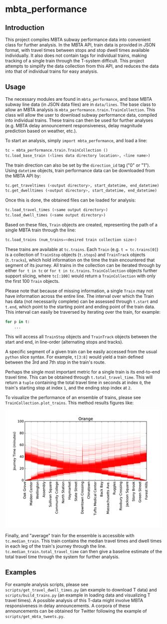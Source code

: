 # mbta_performance

## Introduction

This project compiles MBTA subway performance data into convenient class for
further analysis. In the MBTA API, train data is provided in JSON format, with
travel times between stops and stop dwell times available individually. It also
does not contain tags for individual trains, making tracking of a single train
through the T-system difficult. This project attempts to simplify the data
collection from this API, and reduces the data into that of individual trains
for easy analysis. 

## Usage

The necessary modules are found in `mbta_performance`, and base MBTA subway line
data (in JSON data files) are in `data/lines`.  The base class to allow an MBTA
analysis is `mbta_performance.train.TrainCollection`. This class will allow the
user to download subway performance data, compiled into individual trains. These
trains can then be used for further analyses (e.g. MBTA delay announcement
responsiveness, delay magnitude prediction based on weather, etc.).

To start an analysis, simply `import mbta_performance`, and load a line:
```python
tc = mbta_performance.train.TrainCollection ()
tc.load_base_train (<lines data directory location>, <line name>)
```
The train direction can also be set by the `direction_id` tag ("0" or "1").
Using `datetime` objects, train performance data can be downloaded from the MBTA
API by:
```python
tc.get_traveltimes (<output directory>, start_datetime, end_datetime)
tc.get_dwelltimes (<output directory>, start_datetime, end_datetime)
```

Once this is done, the obtained files can be loaded for analysis:
```python
tc.load_travel_times (<same output directory>)
tc.load_dwell_times (<same output directory>)
```

Based on these files, `Train` objects are created, representing the path of a
single MBTA train through the line:
```python
tc.load_trains (num_trains=<desired train collection size>)
```
These trains are available at `tc.trains`. Each `Train` (e.g. `t =
tc.trains[0]`) is a collection of `TrainStop` objects (`t.stops`) and
`TrainTrack` objects (`t.tracks`), which hold information on the time the train
encountered that segment of its journey. All trains in the collection can be
iterated through by either `for t in tc` or `for t in tc.trains`.
`TrainCollection` objects further support slicing, where `tc[:100]` would return a
`TrainCollection` with only the first 100 `Train` objects.

Please note that because of missing information, a single `Train` may not have
information across the entire line. The interval over which the Train has data
(not necessarily complete) can be assessed through `t.start` and `t.end`,
which point to the starting point and ending point of the train data. This
interval can easily be traversed by iterating over the train, for example:
```python
for p in t:
    ...
```
This will access all `TrainStop` objects and `TrainTrack` objects between the
start and end, in line-order (alternating stops and tracks).

A specific segment of a given train can be easily accessed from the usual
`python` slice syntax. For example, `t[3:8]` would yield a train defined between
the 3rd and 7th stop in the train's route.

Perhaps the single most important metric for a single train is its end-to-end
travel time. This can be obtained through `t.total_travel_time`. This will
return a `tuple` containing the total travel time in seconds at index `0`, the
train's starting stop at index `1`, and the ending stop index at `2`.

To visualize the performance of an ensemble of trains, please see
`TrainCollection.plot_trains`. This method results figures like:

![image](data/example_plots/Orange_travel_time.png)

Finally, and "average" train for the ensemble is accessible with
`tc.median_train`. This train contains the median travel times and dwell times
in each leg of the train's journey through the line.
`tc.median_train.total_travel_time` can then give a baseline estimate of the
total travel time through the system for further analysis.

## Examples 

For example analysis scripts, please see `scripts/get_travel_dwell_times.py` (an
example to download T data) and `scripts/build_trains.py` (an example in
loading data and visualizing T travel times). A possible analysis of this T-data
might involve MBTA responsiveness in delay announcements. A corpora of these
announcements can be obtained for Twitter following the example of
`scripts/get_mbta_tweets.py`.

